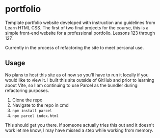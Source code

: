 # portfolio

Template portfolio website developed with instruction and guidelines from Learn HTML CSS. 
The first of two final projects for the course, this is a simple front-end website for a professional portfolio.
Lessons 123 through 127.

Currently in the process of refactoring the site to meet personal use.

## Usage

No plans to host this site as of now so you'll have to run it locally if you would like to view it.
I built this site outside of GitHub and prior to learning about Vite, so I am continuing to use Parcel 
as the bundler during refactoring purposes.

1. Clone the repo
2. Navigate to the repo in cmd
3. `npm install parcel`
4. `npx parcel index.html`

This should get you there. If someone actually tries this out and it doesn't work let me know,
I may have missed a step while working from memory.
